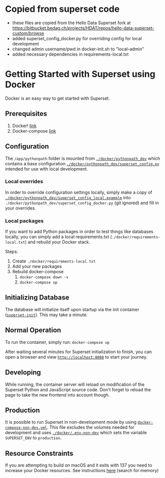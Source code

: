 <!--
Licensed to the Apache Software Foundation (ASF) under one
or more contributor license agreements.  See the NOTICE file
distributed with this work for additional information
regarding copyright ownership.  The ASF licenses this file
to you under the Apache License, Version 2.0 (the
"License"); you may not use this file except in compliance
with the License.  You may obtain a copy of the License at

  http://www.apache.org/licenses/LICENSE-2.0

Unless required by applicable law or agreed to in writing,
software distributed under the License is distributed on an
"AS IS" BASIS, WITHOUT WARRANTIES OR CONDITIONS OF ANY
KIND, either express or implied.  See the License for the
specific language governing permissions and limitations
under the License.
-->

# Copied from superset code

- these files are copied from the Hello Data Superset fork at https://bitbucket.bedag.ch/projects/HDAT/repos/hello-data-superset-custom/browse
- added superset_config_docker.py for overriding config for local development
- changed admin username/pwd in docker-init.sh to "local-admin"
- added necessary dependencies in requirements-local.txt

# Getting Started with Superset using Docker

Docker is an easy way to get started with Superset.

## Prerequisites

1. Docker! [link](https://www.docker.com/get-started)
2. Docker-compose [link](https://docs.docker.com/compose/install/)

## Configuration

The `/app/pythonpath` folder is mounted from [`./docker/pythonpath_dev`](pythonpath_dev)
which contains a base configuration [`./docker/pythonpath_dev/superset_config.py`](pythonpath_dev/superset_config.py)
intended for use with local development.

### Local overrides

In order to override configuration settings locally, simply make a copy
of [`./docker/pythonpath_dev/superset_config_local.example`](docker/pythonpath_dev/superset_config_local.example)
into `./docker/pythonpath_dev/superset_config_docker.py` (git ignored) and fill in your overrides.

### Local packages

If you want to add Python packages in order to test things like databases locally, you can simply add a local requirements.txt (`./docker/requirements-local.txt`)
and rebuild your Docker stack.

Steps:

1. Create `./docker/requirements-local.txt`
2. Add your new packages
3. Rebuild docker-compose
    1. `docker-compose down -v`
    2. `docker-compose up`

## Initializing Database

The database will initialize itself upon startup via the init container ([`superset-init`](docker-init.sh)). This may take a minute.

## Normal Operation

To run the container, simply run: `docker-compose up`

After waiting several minutes for Superset initialization to finish, you can open a browser and view [`http://localhost:8088`](http://localhost:8088)
to start your journey.

## Developing

While running, the container server will reload on modification of the Superset Python and JavaScript source code.
Don't forget to reload the page to take the new frontend into account though.

## Production

It is possible to run Superset in non-development mode by using [`docker-compose-non-dev.yml`](../docker-compose-non-dev.yml). This file excludes the volumes needed for development
and uses [`./docker/.env-non-dev`](./.env-non-dev) which sets the variable `SUPERSET_ENV` to `production`.

## Resource Constraints

If you are attempting to build on macOS and it exits with 137 you need to increase your Docker resources. See
instructions [here](https://docs.docker.com/docker-for-mac/#advanced) (search for memory)
